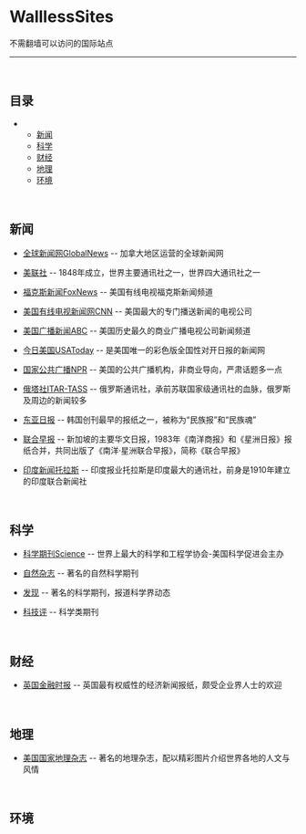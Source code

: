 # WalllessSites
不需翻墙可以访问的国际站点
___
<br>

## 目录
-
    - [新闻](#新闻)
    - [科学](#科学)
    - [财经](#财经)
    - [地理](#地理)
    - [环境](#环境)
   
<br>

## 新闻

* [全球新闻网GlobalNews](https://globalnews.ca/) -- 加拿大地区运营的全球新闻网
* [美联社](https://www.ap.org/) -- 1848年成立，世界主要通讯社之一，世界四大通讯社之一
* [福克斯新闻FoxNews](https://www.foxnews.com/world/) -- 美国有线电视福克斯新闻频道

* [美国有线电视新闻网CNN](https://edition.cnn.com/) -- 美国最大的专门播送新闻的电视公司
* [美国广播新闻ABC](https://abcnews.go.com/) -- 美国历史最久的商业广播电视公司新闻频道
* [今日美国USAToday](https://www.usatoday.com/) -- 是美国唯一的彩色版全国性对开日报的新闻网
* [国家公共广播NPR](https://www.npr.org/) -- 美国的公共广播机构，非商业导向，严肃话题多一点
* [俄塔社ITAR-TASS](https://tass.com/) -- 俄罗斯通讯社，承前苏联国家级通讯社的血脉，俄罗斯及周边的新闻较多
* [东亚日报](https://www.donga.com/) -- 韩国创刊最早的报纸之一，被称为“民族报”和“民族魂”

* [联合早报](https://www.zaobao.com/) -- 新加坡的主要华文日报，1983年《南洋商报》和《星洲日报》报纸合并，共同出版了《南洋·星洲联合早报》，简称《联合早报》
* [印度新闻托拉斯](http://www.ptinews.com/) -- 印度报业托拉斯是印度最大的通讯社，前身是1910年建立的印度联合新闻社
  
<br>


## 科学
* [科学期刊Science](https://www.science.org) -- 世界上最大的科学和工程学协会-美国科学促进会主办

* [自然杂志](https://www.nature.com/) -- 著名的自然科学期刊
* [发现](http://www.reuters.com/) -- 著名的科学期刊，报道科学界动态
  
* [科技评](https://www.technologyreview.com/) -- 科学类期刊


<br>

## 财经
* [英国金融时报](https://www.ft.com/) -- 英国最有权威性的经济新闻报纸，颇受企业界人士的欢迎

<br>

## 地理
* [美国国家地理杂志](https://www.nationalgeographic.com/) -- 著名的地理杂志，配以精彩图片介绍世界各地的人文与风情

<br>

## 环境
